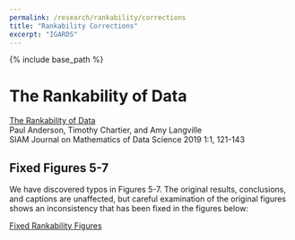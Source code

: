 ```yaml
---
permalink: /research/rankability/corrections
title: "Rankability Corrections"
excerpt: "IGARDS"
---
```


{% include base_path %}

# The Rankability of Data
<a href="https://epubs.siam.org/doi/abs/10.1137/18M1183595">The Rankability of Data</a><br>
Paul Anderson, Timothy Chartier, and Amy Langville<br>
SIAM Journal on Mathematics of Data Science 2019 1:1, 121-143<br>

## Fixed Figures 5-7
We have discovered typos in Figures 5-7. The original results, conclusions, and captions are unaffected, but careful examination of the original figures shows an inconsistency that has been fixed in the figures below:

<a href="/research/fixed_rankability_figures.zip">Fixed Rankability Figures</a>
